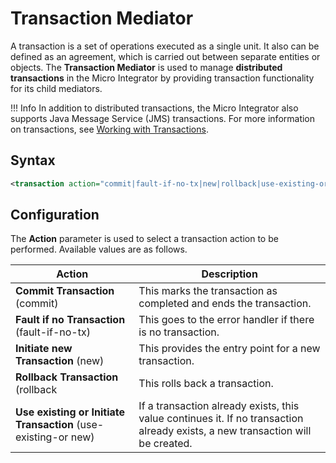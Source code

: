 # Transaction Mediator

A transaction is a set of operations executed as a single unit. It also
can be defined as an agreement, which is carried out between separate
entities or objects. The **Transaction Mediator** is used to manage
**distributed transactions** in the Micro Integrator by providing
transaction functionality for its child mediators.

!!! Info
	In addition to distributed transactions, the Micro Integrator also supports Java Message Service (JMS) transactions. For more information on transactions, see [Working with Transactions]({{base_path}}/learn/examples/working-with-transactions).

## Syntax

```xml
<transaction action="commit|fault-if-no-tx|new|rollback|use-existing-or-new"/>
```

## Configuration

The **Action** parameter is used to select a transaction action to be
performed. Available values are as follows.

| **Action**                                                     | Description                                                                                                                    |
|----------------------------------------------------------------|--------------------------------------------------------------------------------------------------------------------------------|
| **Commit Transaction** (commit)                                | This marks the transaction as completed and ends the transaction.                                                              |
| **Fault if no Transaction** (fault-if-no-tx)                   | This goes to the error handler if there is no transaction.                                                                     |
| **Initiate new Transaction** (new)                             | This provides the entry point for a new transaction.                                                                           |
| **Rollback Transaction** (rollback                             | This rolls back a transaction.                                                                                                 |
| **Use existing or Initiate Transaction** (use-existing-or new) | If a transaction already exists, this value continues it. If no transaction already exists, a new transaction will be created. |

<!--
## Examples

For an example of using the Transaction mediator, see [Transaction
Mediator Example](_Transaction_Mediator_Example_) .
-->
